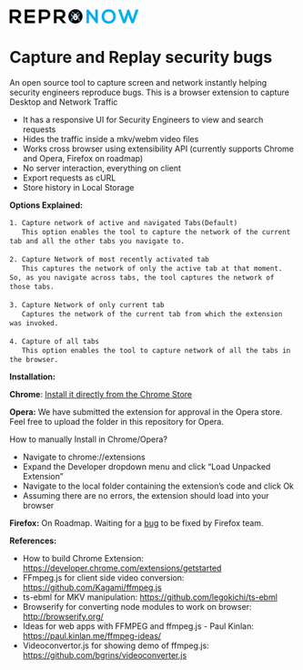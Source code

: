 <img src="Complete_Logo.png" height="25">

# Capture and Replay security bugs
An open source tool to capture screen and network instantly helping security engineers reproduce bugs. This is a browser extension to capture Desktop and Network Traffic
- It has a responsive UI for Security Engineers to view and search requests
- Hides the traffic inside a mkv/webm video files
- Works cross browser using extensibility API (currently supports Chrome and Opera, Firefox on roadmap)
- No server interaction, everything on client
- Export requests as cURL
- Store history in Local Storage

**Options Explained:**
 
    1. Capture network of active and navigated Tabs(Default)
       This option enables the tool to capture the network of the current tab and all the other tabs you navigate to. 
   
    2. Capture Network of most recently activated tab
       This captures the network of only the active tab at that moment. So, as you navigate across tabs, the tool captures the network of those tabs.
    
    3. Capture Network of only current tab
       Captures the network of the current tab from which the extension was invoked. 
       
    4. Capture of all tabs
       This option enables the tool to capture network of all the tabs in the browser. 
    
__Installation:__

**Chrome**: 
[Install it directly from the Chrome Store](https://chrome.google.com/webstore/detail/repronow/bgnboagkkokloclccjpmamhfijeinnpc)

**Opera:**
We have submitted the extension for approval in the Opera store. Feel free to upload the folder in this repository for Opera.

How to manually Install in Chrome/Opera?

* Navigate to chrome://extensions
* Expand the Developer dropdown menu and click “Load Unpacked Extension”
* Navigate to the local folder containing the extension’s code and click Ok
* Assuming there are no errors, the extension should load into your browser

**Firefox:**
On Roadmap. Waiting for a [bug](https://bugzilla.mozilla.org/show_bug.cgi?id=1394062) to be fixed by Firefox team.

__References:__
* How to build Chrome Extension: https://developer.chrome.com/extensions/getstarted
* FFmpeg.js for client side video conversion: https://github.com/Kagami/ffmpeg.js
* ts-ebml for MKV manipulation: https://github.com/legokichi/ts-ebml
* Browserify for converting node modules to work on browser: http://browserify.org/
* Ideas for web apps with FFMPEG and ffmpeg.js - Paul Kinlan: https://paul.kinlan.me/ffmpeg-ideas/
* Videoconvertor.js for showing demo of ffmpeg.js: https://github.com/bgrins/videoconverter.js
